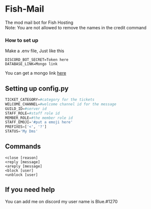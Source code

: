 # Fish-Mail
The mod mail bot for Fish Hosting\
Note: You are not allowed to remove the names in the credit command

### How to set up
Make a .env file, Just like this

```
DISCORD_BOT_SECRET=Token here
DATABASE_LINK=Mongo link
```

You can get a mongo link [here](https://www.mongodb.com/)

## Setting up config.py
```py
TICKET_CATEGORY=#category for the tickets
WELCOME_CHANNEL=#welcome channel id for the message 
GUILD_ID=#server id
STAFF_ROLE=#staff role id
MEMBER_ROLE=#the member role id
STAFF_EMOJI='#put a emoji here'
PREFIXES=['<', '?']
STATUS='My Dms'
```

## Commands
```
<close [reason]
<reply [message]
<areply [message]
<block [user]
<unblock [user]
```
## If you need help
You can add me on discord my user name is Blue.#1270

